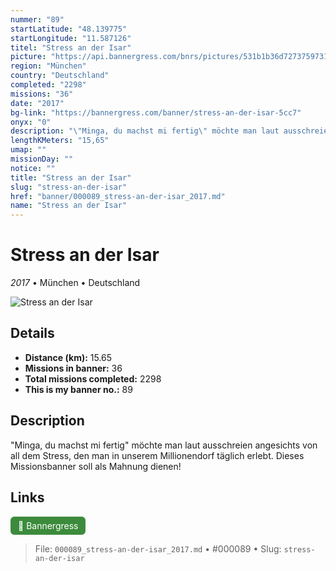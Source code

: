 ```yaml
---
nummer: "89"
startLatitude: "48.139775"
startLongitude: "11.587126"
titel: "Stress an der Isar"
picture: "https://api.bannergress.com/bnrs/pictures/531b1b36d72737597317a1351402e6ce"
region: "München"
country: "Deutschland"
completed: "2298"
missions: "36"
date: "2017"
bg-link: "https://bannergress.com/banner/stress-an-der-isar-5cc7"
onyx: "0"
description: "\"Minga, du machst mi fertig\" möchte man laut ausschreien angesichts von all dem Stress, den man in unserem Millionendorf täglich erlebt. Dieses Missionsbanner soll als Mahnung dienen!"
lengthKMeters: "15,65"
umap: ""
missionDay: ""
notice: ""
title: "Stress an der Isar"
slug: "stress-an-der-isar"
href: "banner/000089_stress-an-der-isar_2017.md"
name: "Stress an der Isar"
---
```

# Stress an der Isar

*2017* • München • Deutschland

![Stress an der Isar](https://api.bannergress.com/bnrs/pictures/531b1b36d72737597317a1351402e6ce)



## Details
- **Distance (km):** 15.65
- **Missions in banner:** 36
- **Total missions completed:** 2298
- **This is my banner no.:** 89



## Description
"Minga, du machst mi fertig" möchte man laut ausschreien angesichts von all dem Stress, den man in unserem Millionendorf täglich erlebt. Dieses Missionsbanner soll als Mahnung dienen!



## Links
<a href="https://bannergress.com/banner/stress-an-der-isar-5cc7" target="_blank" style="display:inline-block;margin-right:8px;padding:6px 12px;background:#3c8b3c;color:#fff;text-decoration:none;border-radius:6px;">🔗 Bannergress</a>



> File: `000089_stress-an-der-isar_2017.md`
> • #000089
> • Slug: `stress-an-der-isar`
